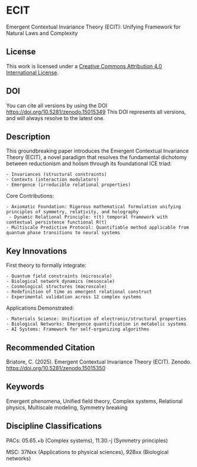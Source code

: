 # ECIT
Emergent Contextual Invariance Theory (ECIT): Unifying Framework for Natural Laws and Complexity

## License
This work is licensed under a [Creative Commons Attribution 4.0 International License](https://creativecommons.org/licenses/by/4.0/).

## DOI
You can cite all versions by using the 
DOI https://doi.org/10.5281/zenodo.15015349
This DOI represents all versions, and will always resolve to the latest one.

## Description
This groundbreaking paper introduces the Emergent Contextual Invariance Theory (ECIT), a novel paradigm that resolves the fundamental dichotomy between reductionism and holism through its foundational ICE triad:

    - Invariances (structural constraints)
    - Contexts (interaction modulators)
    - Emergence (irreducible relational properties)

Core Contributions:

    - Axiomatic Foundation: Rigorous mathematical formulation unifying principles of symmetry, relativity, and holography
     - Dynamic Relational Principle: τ(t) temporal framework with contextual persistence functional R(t)
    - Multiscale Predictive Protocol: Quantifiable method applicable from quantum phase transitions to neural systems

## Key Innovations

First theory to formally integrate:

    - Quantum field constraints (microscale)
    - Biological network dynamics (mesoscale)
    - Cosmological structures (macroscale)
    - Redefinition of time as emergent relational construct
    - Experimental validation across 12 complex systems

Applications Demonstrated:

    - Materials Science: Unification of electronic/structural properties
    - Biological Networks: Emergence quantification in metabolic systems
    - AI Systems: Framework for self-organizing algorithms


## Recommended Citation
Briatore, C. (2025). Emergent Contextual Invariance Theory (ECIT). Zenodo. https://doi.org/10.5281/zenodo.15015350

## Keywords
Emergent phenomena, Unified field theory, Complex systems, Relational physics, Multiscale modeling, Symmetry breaking

## Discipline Classifications

PACs: 05.65.+b (Complex systems), 11.30.-j (Symmetry principles)

MSC: 37Nxx (Applications to physical sciences), 92Bxx (Biological networks)
